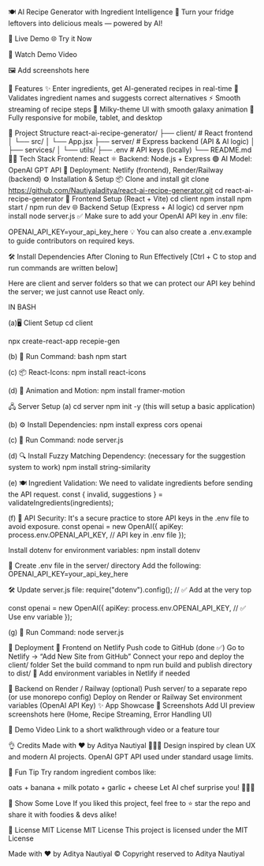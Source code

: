🍽️ AI Recipe Generator with Ingredient Intelligence
🔮 Turn your fridge leftovers into delicious meals — powered by AI!

🚀 Live Demo
🌐 Try it Now

🯬 Watch Demo Video

🖼️ Add screenshots here

🧠 Features
✨ Enter ingredients, get AI-generated recipes in real-time
🧪 Validates ingredient names and suggests correct alternatives
⚡ Smooth streaming of recipe steps
🎨 Milky-theme UI with smooth galaxy animation
📱 Fully responsive for mobile, tablet, and desktop

📂 Project Structure
react-ai-recipe-generator/
├── client/             # React frontend
│   └── src/
│       └── App.jsx
├── server/             # Express backend (API & AI logic)
│   ├── services/
│   └── utils/
├── .env                # API keys (locally)
└── README.md
🧑‍💻 Tech Stack
Frontend: React ⚛️
Backend: Node.js + Express 🟢
AI Model: OpenAI GPT API 🤖
Deployment: Netlify (frontend), Render/Railway (backend)
⚙️ Installation & Setup
📦 Clone and install
git clone https://github.com/Nautiyaladitya/react-ai-recipe-generator.git
cd react-ai-recipe-generator
💖 Frontend Setup (React + Vite)
cd client
npm install
npm start / npm run dev
🌐 Backend Setup (Express + AI logic)
cd server
npm install
node server.js
✅ Make sure to add your OpenAI API key in .env file:

OPENAI_API_KEY=your_api_key_here
💡 You can also create a .env.example to guide contributors on required keys.

🛠 Install Dependencies After Cloning to Run Effectively
[Ctrl + C to stop and run commands are written below]

Here are client and server folders so that we can protect our API key behind the server; we just cannot use React only.

IN BASH

(a)🖥️ Client Setup
cd client

npx create-react-app recepie-gen

(b) 🚀 Run Command:
bash npm start

(c) 📦 React-Icons:
npm install react-icons

(d) 🎨 Animation and Motion:
npm install framer-motion

🖧 Server Setup
(a) cd server
npm init -y (this will setup a basic application)

(b) ⚙️ Install Dependencies:
npm install express cors openai

(c) 🚀 Run Command:
node server.js

(d) 🔍 Install Fuzzy Matching Dependency:
(necessary for the suggestion system to work) npm install string-similarity

(e) 🍽️ Ingredient Validation:
We need to validate ingredients before sending the API request. const { invalid, suggestions } = validateIngredients(ingredients);

(f) 🔐 API Security:
It's a secure practice to store API keys in the .env file to avoid exposure. const openai = new OpenAI({ apiKey: process.env.OPENAI_API_KEY, // API key in .env file });

Install dotenv for environment variables:
npm install dotenv

📝 Create .env file in the server/ directory
Add the following: OPENAI_API_KEY=your_api_key_here

🛠️ Update server.js file:
require("dotenv").config(); // ✅ Add at the very top

const openai = new OpenAI({ apiKey: process.env.OPENAI_API_KEY, // ✅ Use env variable });

(g) 🚀 Run Command:
node server.js

📡️ Deployment
🚀 Frontend on Netlify
Push code to GitHub (done ✅)
Go to Netlify → “Add New Site from GitHub”
Connect your repo and deploy the client/ folder
Set the build command to npm run build and publish directory to dist/
📌 Add environment variables in Netlify if needed

🔧 Backend on Render / Railway (optional)
Push server/ to a separate repo (or use monorepo config)
Deploy on Render or Railway
Set environment variables (OpenAI API Key)
✨ App Showcase
📸 Screenshots
Add UI preview screenshots here (Home, Recipe Streaming, Error Handling UI)

🎥 Demo Video
Link to a short walkthrough video or a feature tour

👌 Credits
Made with ❤️ by Aditya Nautiyal 🧑‍💻✨
Design inspired by clean UX and modern AI projects.
OpenAI GPT API used under standard usage limits.

🧠 Fun Tip
Try random ingredient combos like:

oats + banana + milk
potato + garlic + cheese
Let AI chef surprise you! 🧑‍🍳✨

🌟 Show Some Love
If you liked this project, feel free to ⭐ star the repo and share it with foodies & devs alike!

📢 License
MIT License MIT License This project is licensed under the MIT License

Made with ❤️ by Aditya Nautiyal
© Copyright reserved to Aditya Nautiyal
